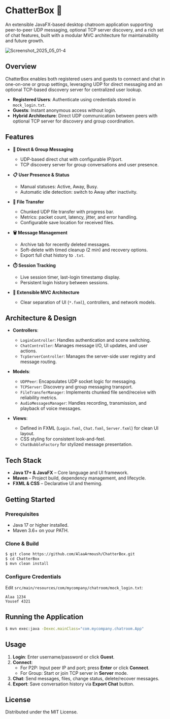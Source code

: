 # ChatterBox 💬

An extensible JavaFX-based desktop chatroom application supporting peer-to-peer UDP messaging, optional TCP server discovery, and a rich set of chat features, built with a modular MVC architecture for maintainability and future growth.

![Screenshot_2025_05_01-4](https://github.com/user-attachments/assets/85a23dbf-2059-4b6d-851d-69eead79f33f)


## Overview

ChatterBox enables both registered users and guests to connect and chat in one-on-one or group settings, leveraging UDP for direct messaging and an optional TCP-based discovery server for centralized user lookup.

- **Registered Users**: Authenticate using credentials stored in `mock_login.txt`.
- **Guests**: Instant anonymous access without login.
- **Hybrid Architecture**: Direct UDP communication between peers with optional TCP server for discovery and group coordination.

## Features

- **💬 Direct & Group Messaging**  
  - UDP-based direct chat with configurable IP/port.
  - TCP discovery server for group conversations and user presence.  

- **📋 User Presence & Status**  
  - Manual statuses: Active, Away, Busy.
  - Automatic idle detection: switch to Away after inactivity.  

- **📂 File Transfer**  
  - Chunked UDP file transfer with progress bar.
  - Metrics: packet count, latency, jitter, and error handling.
  - Configurable save location for received files.

- **🗑️ Message Management**
  - Archive tab for recently deleted messages.
  - Soft-delete with timed cleanup (2 min) and recovery options.
  - Export full chat history to `.txt`.  

- **⏱️ Session Tracking**  
  - Live session timer, last-login timestamp display.
  - Persistent login history between sessions.

- **🔌 Extensible MVC Architecture**  
  - Clear separation of UI (`*.fxml`), controllers, and network models.

## Architecture & Design

- **Controllers**:  
  - `LoginController`: Handles authentication and scene switching.  
  - `ChatController`: Manages message I/O, UI updates, and user actions.
  - `TcpServerController`: Manages the server-side user registry and message routing.

- **Models**:  
  - `UDPPeer`: Encapsulates UDP socket logic for messaging.
  - `TCPServer`: Discovery and group messaging transport.
  - `FileTransferManager`: Implements chunked file send/receive with reliability metrics.
  - `AudioMessagesManager`: Handles recording, transmission, and playback of voice messages.


- **Views**:  
  - Defined in FXML (`Login.fxml`, `Chat.fxml`, `Server.fxml`) for clean UI layout.  
  - CSS styling for consistent look-and-feel.
  - `ChatBubbleFactory` for stylized message presentation.

## Tech Stack

- **Java 17+ & JavaFX** – Core language and UI framework.
- **Maven** – Project build, dependency management, and lifecycle.
- **FXML & CSS** – Declarative UI and theming.

## Getting Started

### Prerequisites

- Java 17 or higher installed.
- Maven 3.6+ on your PATH.

### Clone & Build

```bash
$ git clone https://github.com/AlaaArmoush/ChatterBox.git
$ cd ChatterBox
$ mvn clean install
```

### Configure Credentials

Edit `src/main/resources/com/mycompany/chatroom/mock_login.txt`:
```
Alaa 1234
Yousef 4321
```  

## Running the Application

```bash
$ mvn exec:java -Dexec.mainClass="com.mycompany.chatroom.App"
```

## Usage

1. **Login**: Enter username/password or click **Guest**.  
2. **Connect**:
   - For P2P: Input peer IP and port; press **Enter** or click **Connect**.  
   - For Group: Start or join TCP server in **Server** mode.  
3. **Chat**: Send messages, files, change status, delete/recover messages.  
4. **Export**: Save conversation history via **Export Chat** button.
 
## License

Distributed under the MIT License. 
